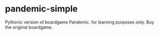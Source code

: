 # pandemic-simple
Pythonic version of boardgame Pandemic. for learning purposes only. Buy the original boardgame.
